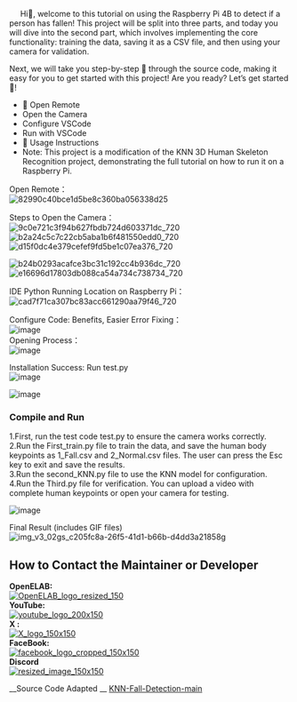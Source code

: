 &nbsp;&nbsp;&nbsp;&nbsp;&nbsp;Hi👋, welcome to this tutorial on using the Raspberry Pi 4B to detect if a person has fallen! This project will be split into three parts, and today you will dive into the second part, which involves implementing the core functionality: training the data, saving it as a CSV file, and then using your camera for validation. 

Next, we will take you step-by-step 📜 through the source code, making it easy for you to get started with this project! Are you ready? Let’s get started 🚀!

- 🚀 Open Remote
- Open the Camera
- Configure VSCode
- Run with VSCode
- 🔧 Usage Instructions
- Note: This project is a modification of the KNN 3D Human Skeleton Recognition project, demonstrating the full tutorial on how to run it on a Raspberry Pi.  




Open Remote：    
![82990c40bce1d5be8c360ba056338d25](https://github.com/user-attachments/assets/cec0a368-4f14-44ba-962c-bc4a5e0921d1)    

Steps to Open the Camera：    
![9c0e721c3f94b627fbdb724d603371dc_720](https://github.com/user-attachments/assets/a193f9e8-d4eb-4a9c-8845-c5084e809d11)     
![b2a24c5c7c22cb5aba1b6f481550edd0_720](https://github.com/user-attachments/assets/8c07e88d-383f-45b5-823d-7dc8498c10d9)     
![d15f0dc4e379cefef9fd5be1c07ea376_720](https://github.com/user-attachments/assets/368f96ad-6e79-450c-9deb-be89f488f3cd)     

![b24b0293acafce3bc31c192cc4b936dc_720](https://github.com/user-attachments/assets/c0374e32-99a7-4f82-9cdf-e530fc689b8b)       
![e16696d17803db088ca54a734c738734_720](https://github.com/user-attachments/assets/db3541a1-9984-4921-b087-f9a26a6a4c26)    

IDE Python Running Location on Raspberry Pi：      
![cad7f71ca307bc83acc661290aa79f46_720](https://github.com/user-attachments/assets/c712ccad-a02f-4b49-8583-6b7db1d85103)    

Configure Code: Benefits, Easier Error Fixing：    
![image](https://github.com/user-attachments/assets/0296ca26-4ec2-44ed-9d7f-1b638cccae26)  
Opening Process：  
![image](https://github.com/user-attachments/assets/31c92f39-8236-4eb4-a818-a11273778458)  


Installation Success: Run test.py    
![image](https://github.com/user-attachments/assets/ea277509-b497-4b76-8566-23958d801273)   

![image](https://github.com/user-attachments/assets/e1fd0d58-100b-4a9d-9c0f-8c8b502a46c4)    

### Compile and Run    
1.First, run the test code test.py to ensure the camera works correctly.  
2.Run the First_train.py file to train the data, and save the human body keypoints as 1_Fall.csv and 2_Normal.csv files. The user can press the Esc key to exit and save the results.  
3.Run the second_KNN.py file to use the KNN model for configuration.  
4.Run the Third.py file for verification. You can upload a video with complete human keypoints or open your camera for testing.   

![image](https://github.com/user-attachments/assets/300989ab-8395-4a6d-b718-8fc19c8fdcb0)    


Final Result (includes GIF files) 
![img_v3_02gs_c205fc8a-26f5-41d1-b66b-d4dd3a21858g](https://github.com/user-attachments/assets/94578e53-b6e0-4bce-b1ee-22cd2682ee5b)





## How to Contact the Maintainer or Developer
__OpenELAB:__   
[![OpenELAB_logo_resized_150](https://github.com/user-attachments/assets/5d3de375-359c-46a3-96bb-aaa211c6c636)](https://openelab.io)  
__YouTube:__  
[![youtube_logo_200x150](https://github.com/user-attachments/assets/d2365e7f-4ffe-4124-bf62-21eba19a71e4)](https://www.youtube.com/@OpenELAB)  
__X :__  
[![X_logo_150x150](https://github.com/user-attachments/assets/4ad5095f-2573-4791-9360-b355530093bf)](https://twitter.com/openelabio)  
__FaceBook:__  
[![facebook_logo_cropped_150x150](https://github.com/user-attachments/assets/52f2dc9a-a564-49a5-b72e-30eafbbc281f)](https://www.facebook.com/profile.php?id=61559154729457)  
__Discord__  
[![resized_image_150x150](https://github.com/user-attachments/assets/93ecd098-3391-45bb-9d80-b166c197a475)](https://discord.gg/VQspWyck)  

__Source Code Adapted __
[KNN-Fall-Detection-main]([https://github.com/Sarah-C/M5StickC_Plus_Slot_Machine](https://github.com/Code-Deer/KNN-Fall-Detection/blob/main/README.md))

